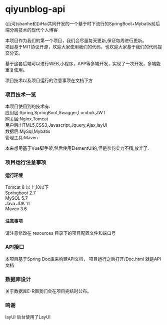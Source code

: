 # qiyunblog-api
(山河)shanhe和()iHai共同开发的一个基于时下流行的SpringBoot+Mybatis前后端分离技术的现代个人博客

本项目作为我们的第一个项目，我们会尽量每天更新,保证每周进行更新。<br>
项目基于MIT协议开源，欢迎大家使用我们的代码，也欢迎大家基于我们的代码提交分支。

基于这套后端可以进行WEB,小程序，APP等多端开发，实现了一次开发，多端能重复使用。

项目技术以及项目运行的注意事项在文档下方

### 项目技术一览
本项目使用到的技术有:<br>
应用层:Spring,SpringBoot,Swagger,Lombok,JWT <br>
网关层:Nginx,Tomcat<br>
用户层:HTML5,CSS3,Javascript,Jquery,Ajax,layUI<br>
数据层:MySql,Mybatis<br>
管理工具:Maven<br>

本来想用基于Vue脚手架,然后使用ElementUI的,但是奈何实力不精,放弃了.

### 项目运行注意事项
#### 运行环境
Tomcat 8 以上,10以下<br>
Springboot 2.7<br>
MySQL 5.7<br>
Java JDK 11<br>
Maven 3.6
#### 注意事项
请注意修改在 resources 目录下的项目配置文件和端口号

### API接口
本项目基于Spring Doc库来构建API文档，
项目运行之后打开/Doc.html 就是API文档

### 数据库设计
关于数据库E-R图我们会在项目完结时公布。

### 鸣谢
layUI 后台使用了LayUI
